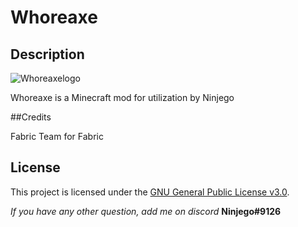# Whoreaxe

## Description
![Whoreaxelogo](https://user-images.githubusercontent.com/34896715/179306052-c54f486f-ced2-457a-a119-4ad6c7332b2b.png)

Whoreaxe is a Minecraft mod for utilization by Ninjego

##Credits

Fabric Team for Fabric

## License

This project is licensed under the [GNU General Public License v3.0](https://www.gnu.org/licenses/gpl-3.0.en.html).

_If you have any other question, add me on discord_ **Ninjego#9126**